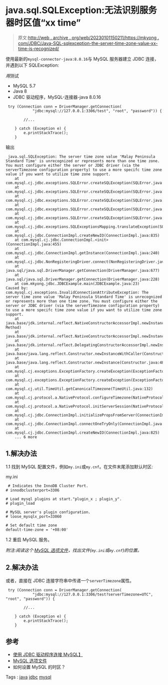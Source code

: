 # java.sql.SQLException:无法识别服务器时区值“xx time”

> 原文:[http://web . archive . org/web/20230101150211/https://mkyong . com/JDBC/Java-SQL-sqlexception-the-server-time-zone-value-xx-time-is-recognized/](http://web.archive.org/web/20230101150211/https://mkyong.com/jdbc/java-sql-sqlexception-the-server-time-zone-value-xx-time-is-unrecognized/)

使用最新的`mysql-connector-java:8.0.16`与 MySQL 服务器建立 JDBC 连接，并遇到以下 SQLException:

*用*测试

*   MySQL 5.7
*   Java 8
*   JDBC 驱动程序，MySQL-连接器-java 8.0.16

```
 try (Connection conn = DriverManager.getConnection(
			"jdbc:mysql://127.0.0.1:3306/test", "root", "password")) {

		//...

	} catch (Exception e) {
		e.printStackTrace();
	} 
```

输出

```
 java.sql.SQLException: The server time zone value 'Malay Peninsula Standard Time' is unrecognized or represents more than one time zone. You must configure either the server or JDBC driver (via the serverTimezone configuration property) to use a more specifc time zone value if you want to utilize time zone support.
	at com.mysql.cj.jdbc.exceptions.SQLError.createSQLException(SQLError.java:129)
	at com.mysql.cj.jdbc.exceptions.SQLError.createSQLException(SQLError.java:97)
	at com.mysql.cj.jdbc.exceptions.SQLError.createSQLException(SQLError.java:89)
	at com.mysql.cj.jdbc.exceptions.SQLError.createSQLException(SQLError.java:63)
	at com.mysql.cj.jdbc.exceptions.SQLError.createSQLException(SQLError.java:73)
	at com.mysql.cj.jdbc.exceptions.SQLExceptionsMapping.translateException(SQLExceptionsMapping.java:76)
	at com.mysql.cj.jdbc.ConnectionImpl.createNewIO(ConnectionImpl.java:835)
	at com.mysql.cj.jdbc.ConnectionImpl.<init>(ConnectionImpl.java:455)
	at com.mysql.cj.jdbc.ConnectionImpl.getInstance(ConnectionImpl.java:240)
	at com.mysql.cj.jdbc.NonRegisteringDriver.connect(NonRegisteringDriver.java:199)
	at java.sql/java.sql.DriverManager.getConnection(DriverManager.java:677)
	at java.sql/java.sql.DriverManager.getConnection(DriverManager.java:228)
	at com.mkyong.jdbc.JDBCExample.main(JDBCExample.java:23)
Caused by: com.mysql.cj.exceptions.InvalidConnectionAttributeException: The server time zone value 'Malay Peninsula Standard Time' is unrecognized or represents more than one time zone. You must configure either the server or JDBC driver (via the serverTimezone configuration property) to use a more specifc time zone value if you want to utilize time zone support.
	at java.base/jdk.internal.reflect.NativeConstructorAccessorImpl.newInstance0(Native Method)
	at java.base/jdk.internal.reflect.NativeConstructorAccessorImpl.newInstance(NativeConstructorAccessorImpl.java:62)
	at java.base/jdk.internal.reflect.DelegatingConstructorAccessorImpl.newInstance(DelegatingConstructorAccessorImpl.java:45)
	at java.base/java.lang.reflect.Constructor.newInstanceWithCaller(Constructor.java:500)
	at java.base/java.lang.reflect.Constructor.newInstance(Constructor.java:481)
	at com.mysql.cj.exceptions.ExceptionFactory.createException(ExceptionFactory.java:61)
	at com.mysql.cj.exceptions.ExceptionFactory.createException(ExceptionFactory.java:85)
	at com.mysql.cj.util.TimeUtil.getCanonicalTimezone(TimeUtil.java:132)
	at com.mysql.cj.protocol.a.NativeProtocol.configureTimezone(NativeProtocol.java:2243)
	at com.mysql.cj.protocol.a.NativeProtocol.initServerSession(NativeProtocol.java:2267)
	at com.mysql.cj.jdbc.ConnectionImpl.initializePropsFromServer(ConnectionImpl.java:1319)
	at com.mysql.cj.jdbc.ConnectionImpl.connectOneTryOnly(ConnectionImpl.java:966)
	at com.mysql.cj.jdbc.ConnectionImpl.createNewIO(ConnectionImpl.java:825)
	... 6 more 
```

## 1.解决办法

1.1 找到 MySQL 配置文件，例如`my.ini`或`my.cnf`。在文件末尾添加默认时区:

my.ini

```
 # Indicates the InnoDB Cluster Port.
# innodbclusterport=3306

# Load mysql plugins at start."plugin_x ; plugin_y".
# plugin_load

# MySQL server's plugin configuration.
# loose_mysqlx_port=33060

# Set default time zone
default-time-zone = '+08:00' 
```

1.2 重启 MySQL 服务。

*附注:阅读这个 [MySQL 选项文件](http://web.archive.org/web/20210506192549/https://dev.mysql.com/doc/refman/5.7/en/option-files.html)，找出文件(`my.ini`或`my.cnf`)的位置。*

## 2.解决办法

或者，直接在 JDBC 连接字符串中传递一个`serverTimezone`属性。

```
 try (Connection conn = DriverManager.getConnection(
			"jdbc:mysql://127.0.0.1:3306/test?serverTimezone=UTC", "root", "password")) {

		//...

	} catch (Exception e) {
		e.printStackTrace();
	} 
```

## 参考

*   [使用 JDBC 驱动程序连接 MySQL】](http://web.archive.org/web/20210506192549/https://www.mkyong.com/jdbc/how-to-connect-to-mysql-with-jdbc-driver-java/)
*   [MySQL 选项文件](http://web.archive.org/web/20210506192549/https://dev.mysql.com/doc/refman/5.7/en/option-files.html)
*   如何设置 MySQL 的时区？

Tags : [java](http://web.archive.org/web/20210506192549/https://mkyong.com/tag/java/) [jdbc](http://web.archive.org/web/20210506192549/https://mkyong.com/tag/jdbc/) [mysql](http://web.archive.org/web/20210506192549/https://mkyong.com/tag/mysql/)<input type="hidden" id="mkyong-current-postId" value="15138">